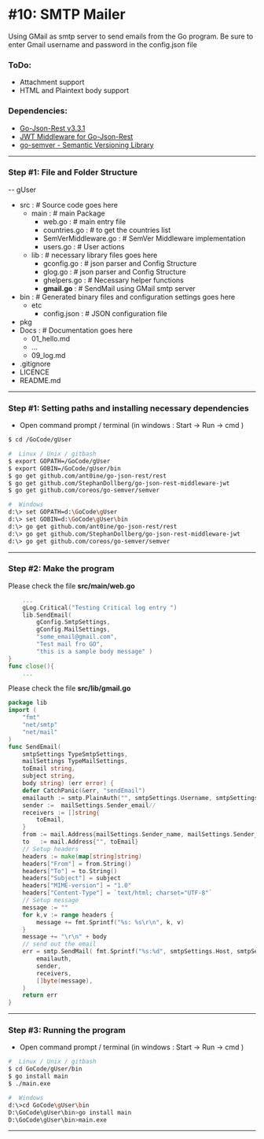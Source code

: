 # #10: SMTP Mailer
Using GMail as smtp server to send emails from the Go program.
Be sure to enter Gmail username and password in the config.json file
### ToDo:
- Attachment support
- HTML and Plaintext body support
### Dependencies:
+ [Go-Json-Rest v3.3.1](https://github.com/ant0ine/go-json-rest)
+ [JWT Middleware for Go-Json-Rest](https://github.com/StephanDollberg/go-json-rest-middleware-jwt)
+ [go-semver - Semantic Versioning Library](https://github.com/ant0ine/go-json-rest#api-versioning)

---
### Step #1: File and Folder Structure
-- gUser
+ src     :  # Source code goes here
    - main  :  # main Package
        - web.go  :  # main entry file
        - countries.go : # to get the countries list
        - SemVerMiddleware.go :  # SemVer Middleware implementation 
        - users.go : #  User actions
    - lib : # necessary library files goes here
        - gconfig.go : #  json parser and Config Structure
        - glog.go : #  json parser and Config Structure
        - ghelpers.go : #  Necessary helper functions
        - **gmail.go** : #  SendMail using GMail smtp server
+ bin     :  # Generated binary files and configuration settings goes here
    - etc
        - config.json  : # JSON configuration file
+ pkg
+ Docs       :  # Documentation goes here
  - 01_hello.md
  - ...
  - 09_log.md
+ .gitignore
+ LICENCE
+ README.md
---
### Step #1:  Setting paths and installing necessary dependencies
- Open command prompt / terminal (in windows : Start -> Run -> cmd )
```sh
$ cd /GoCode/gUser
```
```sh
#  Linux / Unix / gitbash
$ export GOPATH=/GoCode/gUser
$ export GOBIN=/GoCode/gUser/bin
$ go get github.com/ant0ine/go-json-rest/rest
$ go get github.com/StephanDollberg/go-json-rest-middleware-jwt
$ go get github.com/coreos/go-semver/semver
```
```sh
#  Windows
d:\> set GOPATH=d:\GoCode\gUser
d:\> set GOBIN=d:\GoCode\gUser\bin
d:\> go get github.com/ant0ine/go-json-rest/rest
d:\> go get github.com/StephanDollberg/go-json-rest-middleware-jwt
d:\> go get github.com/coreos/go-semver/semver
```
---
### Step #2:  Make the program
Please check the file **src/main/web.go**
```go
    ...
	gLog.Critical("Testing Critical log entry ")
	lib.SendEmail(
	    gConfig.SmtpSettings, 
	    gConfig.MailSettings, 
	    "some_email@gmail.com", 
	    "Test mail fro GO", 
	    "this is a sample body message"	)
}
func close(){
    ...
```

Please check the file **src/lib/gmail.go**
```go
package lib
import (
    "fmt"
    "net/smtp"
    "net/mail"
)
func SendEmail(
    smtpSettings TypeSmtpSettings, 
    mailSettings TypeMailSettings, 
    toEmail string, 
    subject string, 
    body string) (err error) {
	defer CatchPanic(&err, "sendEmail")
	emailauth := smtp.PlainAuth("", smtpSettings.Username, smtpSettings.Password, smtpSettings.Host)
    sender :=  mailSettings.Sender_email// 
 	receivers := []string{
 		toEmail,
 	}
	from := mail.Address{mailSettings.Sender_name, mailSettings.Sender_email}
    to   := mail.Address{"", toEmail}
    // Setup headers
    headers := make(map[string]string)
    headers["From"] = from.String()
    headers["To"] = to.String()
    headers["Subject"] = subject
    headers["MIME-version"] = "1.0"
    headers["Content-Type"] = `text/html; charset="UTF-8"`
    // Setup message
    message := ""
    for k,v := range headers {
        message += fmt.Sprintf("%s: %s\r\n", k, v)
    }
    message += "\r\n" + body
    // send out the email
    err = smtp.SendMail( fmt.Sprintf("%s:%d", smtpSettings.Host, smtpSettings.Port), //convert port number from int to string
    	emailauth,
        sender,
        receivers,
        []byte(message),
    )
    return err 
}
```

---
### Step #3:  Running the program
- Open command prompt / terminal (in windows : Start -> Run -> cmd )
```sh
#  Linux / Unix / gitbash
$ cd GoCode/gUser/bin
$ go install main
$ ./main.exe
```
```sh
#  Windows
d:\>cd GoCode\gUser\bin
D:\GoCode\gUser\bin>go install main
D:\GoCode\gUser\bin>main.exe
```
---

